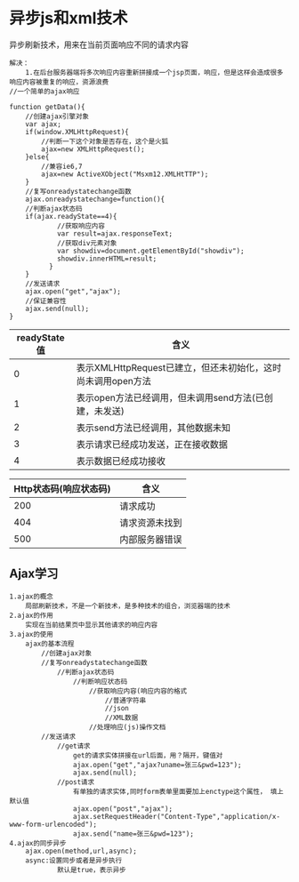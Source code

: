 # 异步js和xml技术 
异步刷新技术，用来在当前页面响应不同的请求内容
```javascript{2}
解决：
    1.在后台服务器端将多次响应内容重新拼接成一个jsp页面，响应，但是这样会造成很多响应内容被重复的响应，资源浪费
//一个简单的ajax响应

function getData(){
    //创建ajax引擎对象
    var ajax;
    if(window.XMLHttpRequest){
        //判断一下这个对象是否存在，这个是火狐
        ajax=new XMLHttpRequest();
    }else{
        //兼容ie6,7
        ajax=new ActiveXObject("Msxm12.XMLHtTTP");
    }
    //复写onreadystatechange函数
    ajax.onreadystatechange=function(){
    //判断ajax状态码
    if(ajax.readyState==4){
            //获取响应内容
            var result=ajax.responseText;
            //获取div元素对象
            var showdiv=document.getElementById("showdiv");
            showdiv.innerHTML=result;
          }
    }
    //发送请求
    ajax.open("get","ajax");
    //保证兼容性
    ajax.send(null);
}

```

readyState值| 含义
---|---
0| 表示XMLHttpRequest已建立，但还未初始化，这时尚未调用open方法
1| 表示open方法已经调用，但未调用send方法(已创建，未发送)
2|表示send方法已经调用，其他数据未知
3|表示请求已经成功发送，正在接收数据
4|表示数据已经成功接收


Http状态码(响应状态码) | 含义
---|---
200| 请求成功
404 | 请求资源未找到
500|内部服务器错误
## Ajax学习
```javascript{2}
1.ajax的概念
    局部刷新技术，不是一个新技术，是多种技术的组合，浏览器端的技术
2.ajax的作用
    实现在当前结果页中显示其他请求的响应内容
3.ajax的使用
    ajax的基本流程
        //创建ajax对象
        //复写onreadystatechange函数
            //判断ajax状态码
                //判断响应状态码 
                    //获取响应内容(响应内容的格式
                        //普通字符串
                        //json
                        //XML数据
                    //处理响应(js)操作文档
        //发送请求
            //get请求
                get的请求实体拼接在url后面，用？隔开，键值对
                ajax.open("get","ajax?uname=张三&pwd=123");
                ajax.send(null);
            //post请求
                有单独的请求实体,同时form表单里面要加上enctype这个属性， 填上默认值
                ajax.open("post","ajax");
                ajax.setRequestHeader("Content-Type","application/x-www-form-urlencoded");
                ajax.send("name=张三&pwd=123");
4.ajax的同步异步
    ajax.open(method,url,async);
    async:设置同步或者是异步执行
            默认是true，表示异步
```

